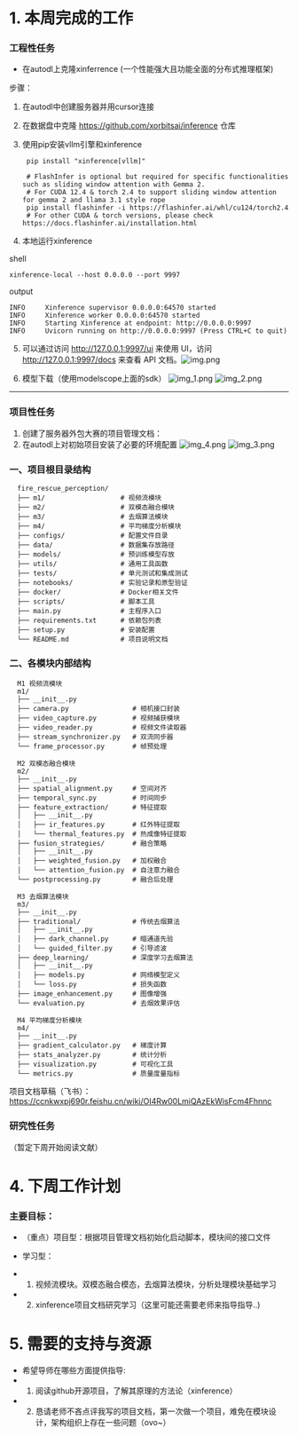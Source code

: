 # 1. 本周完成的工作

### 工程性任务

- 在autodl上克隆xinferrence
  (一个性能强大且功能全面的分布式推理框架)

步骤：
1. 在autodl中创建服务器并用cursor连接
2. 在数据盘中克隆 https://github.com/xorbitsai/inference 仓库
3. 使用pip安装vllm引擎和xinference
      
        pip install "xinference[vllm]"
      
        # FlashInfer is optional but required for specific functionalities such as sliding window attention with Gemma 2.
        # For CUDA 12.4 & torch 2.4 to support sliding window attention for gemma 2 and llama 3.1 style rope
        pip install flashinfer -i https://flashinfer.ai/whl/cu124/torch2.4
        # For other CUDA & torch versions, please check https://docs.flashinfer.ai/installation.html
4. 本地运行xinference

shell

    xinference-local --host 0.0.0.0 --port 9997

  output

    INFO     Xinference supervisor 0.0.0.0:64570 started
    INFO     Xinference worker 0.0.0.0:64570 started
    INFO     Starting Xinference at endpoint: http://0.0.0.0:9997
    INFO     Uvicorn running on http://0.0.0.0:9997 (Press CTRL+C to quit)

5. 可以通过访问 http://127.0.0.1:9997/ui 来使用 UI，访问 http://127.0.0.1:9997/docs 来查看 API 文档。![img.png](img.png)

6. 模型下载（使用modelscope上面的sdk）
![img_1.png](img_1.png)
![img_2.png](img_2.png)

---

### 项目性任务



1. 创建了服务器外包大赛的项目管理文档：
2. 在autodl上对初始项目安装了必要的环境配置
![img_4.png](img_4.png)
![img_3.png](img_3.png)

### 一、项目根目录结构

      fire_rescue_perception/
      ├── m1/                   # 视频流模块
      ├── m2/                   # 双模态融合模块
      ├── m3/                   # 去烟算法模块
      ├── m4/                   # 平均梯度分析模块
      ├── configs/              # 配置文件目录
      ├── data/                 # 数据集存放路径
      ├── models/               # 预训练模型存放
      ├── utils/                # 通用工具函数
      ├── tests/                # 单元测试和集成测试
      ├── notebooks/            # 实验记录和原型验证
      ├── docker/               # Docker相关文件
      ├── scripts/              # 脚本工具
      ├── main.py               # 主程序入口
      ├── requirements.txt      # 依赖包列表
      ├── setup.py              # 安装配置
      └── README.md             # 项目说明文档


### 二、各模块内部结构

      M1 视频流模块
      m1/
      ├── __init__.py
      ├── camera.py                # 相机接口封装
      ├── video_capture.py         # 视频捕获模块
      ├── video_reader.py          # 视频文件读取器
      ├── stream_synchronizer.py   # 双流同步器
      └── frame_processor.py       # 帧预处理
      
      M2 双模态融合模块
      m2/
      ├── __init__.py
      ├── spatial_alignment.py     # 空间对齐
      ├── temporal_sync.py         # 时间同步
      ├── feature_extraction/      # 特征提取
      │   ├── __init__.py
      │   ├── ir_features.py       # 红外特征提取
      │   └── thermal_features.py  # 热成像特征提取
      ├── fusion_strategies/       # 融合策略
      │   ├── __init__.py
      │   ├── weighted_fusion.py   # 加权融合
      │   └── attention_fusion.py  # 自注意力融合
      └── postprocessing.py        # 融合后处理

      M3 去烟算法模块
      m3/
      ├── __init__.py
      ├── traditional/             # 传统去烟算法
      │   ├── __init__.py
      │   ├── dark_channel.py      # 暗通道先验
      │   └── guided_filter.py     # 引导滤波
      ├── deep_learning/           # 深度学习去烟算法
      │   ├── __init__.py
      │   ├── models.py            # 网络模型定义
      │   └── loss.py              # 损失函数
      ├── image_enhancement.py     # 图像增强
      └── evaluation.py            # 去烟效果评估
      
      M4 平均梯度分析模块
      m4/
      ├── __init__.py
      ├── gradient_calculator.py   # 梯度计算
      ├── stats_analyzer.py        # 统计分析
      ├── visualization.py         # 可视化工具
      └── metrics.py               # 质量度量指标

项目文档草稿（飞书）：https://ccnkwxpj690r.feishu.cn/wiki/OI4Rw00LmiQAzEkWisFcm4Fhnnc
### 研究性任务

（暂定下周开始阅读文献）



# 4. 下周工作计划
### 主要目标：
 
* （重点）项目型：根据项目管理文档初始化启动脚本，模块间的接口文件
* 学习型：

* 1. 视频流模块。双模态融合模态，去烟算法模块，分析处理模块基础学习
* 2. xinference项目文档研究学习（这里可能还需要老师来指导指导..)
# 5. 需要的支持与资源

* 希望导师在哪些方面提供指导:
* 1. 阅读github开源项目，了解其原理的方法论（xinference）
* 2. 恳请老师不吝点评我写的项目文档，第一次做一个项目，难免在模块设计，架构组织上存在一些问题（ovo~）


